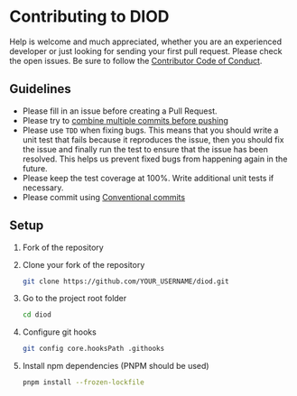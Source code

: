 # Contributing to DIOD

Help is welcome and much appreciated, whether you are an experienced developer or just looking for sending your first pull request. Please check the open issues. Be sure to follow the [Contributor Code of Conduct](./CODE_OF_CONDUCT.md).

## Guidelines

- Please fill in an issue before creating a Pull Request.
- Please try to [combine multiple commits before pushing](https://stackoverflow.com/questions/6934752/combining-multiple-commits-before-pushing-in-git)
- Please use `TDD` when fixing bugs. This means that you should write a unit test that fails because it reproduces the issue, then you should fix the issue and finally run the test to ensure that the issue has been resolved. This helps us prevent fixed bugs from happening again in the future.
- Please keep the test coverage at 100%. Write additional unit tests if necessary.
- Please commit using [Conventional commits](https://www.conventionalcommits.org/en/v1.0.0/)

## Setup

1. Fork of the repository

2. Clone your fork of the repository

   ```sh
   git clone https://github.com/YOUR_USERNAME/diod.git
   ```

3. Go to the project root folder

   ```sh
   cd diod
   ```

4. Configure git hooks

   ```sh
   git config core.hooksPath .githooks
   ```

5. Install npm dependencies (PNPM should be used)

   ```sh
   pnpm install --frozen-lockfile
   ```
